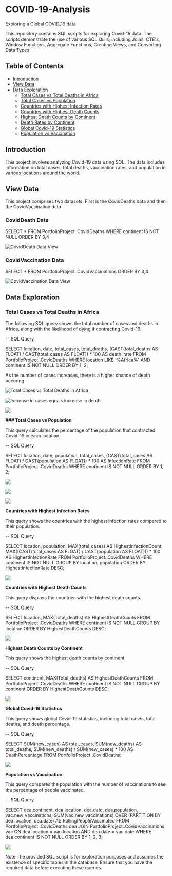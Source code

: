# COVID-19-Analysis
Exploring a Global COVID_19 data

This repository contains SQL scripts for exploring Covid-19 data. The scripts demonstrate the use of various SQL skills, including Joins, CTE's, Window Functions, Aggregate Functions, Creating Views, and Converting Data Types.

## Table of Contents

- [Introduction](#introduction)
- [View Data](#view-data)
- [Data Exploration](#data-exploration)
  - [Total Cases vs Total Deaths in Africa](#total-cases-vs-total-deaths-in-africa)
  - [Total Cases vs Population](#total-cases-vs-population)
  - [Countries with Highest Infection Rates](#countries-with-highest-infection-rates)
  - [Countries with Highest Death Counts](#countries-with-highest-death-counts)
  - [Highest Death Counts by Continent](#highest-death-counts-by-continent)
  - [Death Rates by Continent](#death-rates-by-continent)
  - [Global Covid-19 Statistics](#global-covid-19-statistics)
  - [Population vs Vaccination](#population-vs-vaccination)

## Introduction

This project involves analyzing Covid-19 data using SQL. The data includes information on total cases, total deaths, vaccination rates, and population in various locations around the world.

## View Data
This project comprises two datasets. First is the CovidDeaths data and then the CovidVaccination data

### CovidDeath Data

SELECT *
FROM PortfolioProject..CovidDeaths
WHERE continent IS NOT NULL
ORDER BY 3,4

![CovidDeath Data View](https://github.com/chris-theanalyst/COVID-19-Analysis/blob/82ed383cf4bf6187bf54b28f1d796f027c25ac1a/code%201.png)

### CovidVaccination Data

SELECT *
FROM PortfolioProject..CovidVaccinations
ORDER BY 3,4

![CovidVaccination Data View](https://github.com/chris-theanalyst/COVID-19-Analysis/blob/82ed383cf4bf6187bf54b28f1d796f027c25ac1a/code%202.png)

## Data Exploration

### Total Cases vs Total Deaths in Africa

The following SQL query shows the total number of cases and deaths in Africa, along with the likelihood of dying if contracting Covid-19.

-- SQL Query

SELECT location, date, total_cases, total_deaths, (CAST(total_deaths AS FLOAT) / CAST(total_cases AS FLOAT)) * 100 AS death_rate
FROM PortfolioProject..CovidDeaths
WHERE location LIKE '%Africa%'
AND continent IS NOT NULL
ORDER BY 1, 2;

As the number of cases increases, there is a higher chance of death occuring

![Total Cases vs Total Deaths in Africa](https://github.com/chris-theanalyst/COVID-19-Analysis/blob/82ed383cf4bf6187bf54b28f1d796f027c25ac1a/code%204a.png)

![Increase in cases equals increase in death](https://github.com/chris-theanalyst/COVID-19-Analysis/blob/82ed383cf4bf6187bf54b28f1d796f027c25ac1a/code%204a.png)

![](https://github.com/chris-theanalyst/COVID-19-Analysis/blob/82ed383cf4bf6187bf54b28f1d796f027c25ac1a/code%204c.png)

**### Total Cases vs Population**

This query calculates the percentage of the population that contracted Covid-19 in each location.

-- SQL Query

SELECT location, date, population, total_cases, (CAST(total_cases AS FLOAT) / CAST(population AS FLOAT)) * 100 AS InfectionRate
FROM PortfolioProject..CovidDeaths
WHERE continent IS NOT NULL
ORDER BY 1, 2;

![](https://github.com/chris-theanalyst/COVID-19-Analysis/blob/077455bb3141685d6ef53430fd2727d6c01d4b67/code%205b.png)

![](https://github.com/chris-theanalyst/COVID-19-Analysis/blob/077455bb3141685d6ef53430fd2727d6c01d4b67/code%205a.png)

![](https://github.com/chris-theanalyst/COVID-19-Analysis/blob/077455bb3141685d6ef53430fd2727d6c01d4b67/code%205cc.png)

**Countries with Highest Infection Rates**

This query shows the countries with the highest infection rates compared to their population.

-- SQL Query

SELECT location, population, MAX(total_cases) AS HighestInfectionCount, MAX((CAST(total_cases AS FLOAT) / CAST(population AS FLOAT))) * 100 AS HighestInfectionRate
FROM PortfolioProject..CovidDeaths
WHERE continent IS NOT NULL
GROUP BY location, population
ORDER BY HighestInfectionRate DESC;

![](https://github.com/chris-theanalyst/COVID-19-Analysis/blob/077455bb3141685d6ef53430fd2727d6c01d4b67/code%206a.png)


**Countries with Highest Death Counts**

This query displays the countries with the highest death counts.

-- SQL Query

SELECT location, MAX(Total_deaths) AS HighestDeathCounts
FROM PortfolioProject..CovidDeaths
WHERE continent IS NOT NULL
GROUP BY location
ORDER BY HighestDeathCounts DESC;

![](https://github.com/chris-theanalyst/COVID-19-Analysis/blob/12217a0e34e3560b3ae0d52e8c30bb874012023c/code%207.png)


**Highest Death Counts by Continent**

This query shows the highest death counts by continent.

-- SQL Query

SELECT continent, MAX(Total_deaths) AS HighestDeathCounts
FROM PortfolioProject..CovidDeaths
WHERE continent IS NOT NULL
GROUP BY continent
ORDER BY HighestDeathCounts DESC;

![](https://github.com/chris-theanalyst/COVID-19-Analysis/blob/12217a0e34e3560b3ae0d52e8c30bb874012023c/code%208.png)


**Global Covid-19 Statistics**

This query shows global Covid-19 statistics, including total cases, total deaths, and death percentage.

-- SQL Query

SELECT SUM(new_cases) AS total_cases, SUM(new_deaths) AS total_deaths, SUM(new_deaths) / SUM(new_cases) * 100 AS DeathPercentage
FROM PortfolioProject..CovidDeaths;

![](https://github.com/chris-theanalyst/COVID-19-Analysis/blob/12217a0e34e3560b3ae0d52e8c30bb874012023c/code%2010.png)


**Population vs Vaccination**

This query compares the population with the number of vaccinations to see the percentage of people vaccinated.

-- SQL Query

SELECT dea.continent, dea.location, dea.date, dea.population, vac.new_vaccinations,
	SUM(vac.new_vaccinations) OVER (PARTITION BY dea.location, dea.date) AS RollingPeopleVaccinated
FROM PortfolioProject..CovidDeaths dea
JOIN PortfolioProject..CovidVaccinations vac
	ON dea.location = vac.location
	AND dea.date = vac.date 
WHERE dea.continent IS NOT NULL
ORDER BY 1, 2, 3;

![](https://github.com/chris-theanalyst/COVID-19-Analysis/blob/b2db6e03fb171f7c93ecf0d47292c7e53a09f98f/code%2011.png)



Note
The provided SQL script is for exploration purposes and assumes the existence of specific tables in the database. Ensure that you have the required data before executing these queries.


















